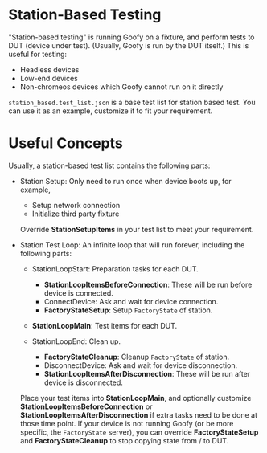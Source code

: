 Station-Based Testing
=====================

"Station-based testing" is running Goofy on a fixture, and perform tests to
DUT (device under test).  (Usually, Goofy is run by the DUT itself.)  This is
useful for testing:

* Headless devices
* Low-end devices
* Non-chromeos devices which Goofy cannot run on it directly

`station_based.test_list.json` is a base test list for station based test.  You
can use it as an example, customize it to fit your requirement.

Useful Concepts
===============

Usually, a station-based test list contains the following parts:

* Station Setup: Only need to run once when device boots up, for example,

  - Setup network connection
  - Initialize third party fixture

  Override **StationSetupItems** in your test list to meet your requirement.

* Station Test Loop: An infinite loop that will run forever, including the
    following parts:

  - StationLoopStart: Preparation tasks for each DUT.

    - **StationLoopItemsBeforeConnection**: These will be run before device is
        connected.
    - ConnectDevice: Ask and wait for device connection.
    - **FactoryStateSetup**: Setup `FactoryState` of station.

  - **StationLoopMain**: Test items for each DUT.
  - StationLoopEnd: Clean up.

    - **FactoryStateCleanup**: Cleanup `FactoryState` of station.
    - DisconnectDevice: Ask and wait for device disconnection.
    - **StationLoopItemsAfterDisconnection**: These will be run after device is
        disconnected.

  Place your test items into **StationLoopMain**, and optionally customize
  **StationLoopItemsBeforeConnection** or **StationLoopItemsAfterDisconnection**
  if extra tasks need to be done at those time point.  If your device is not
  running Goofy (or be more specific, the `FactoryState` server), you can
  override **FactoryStateSetup** and **FactoryStateCleanup** to stop copying
  state from / to DUT.
